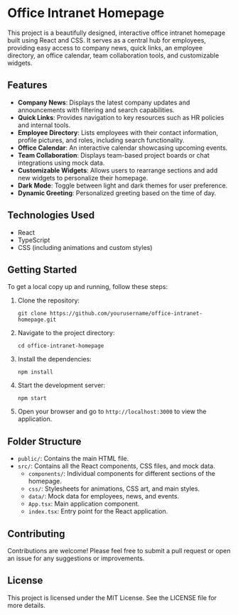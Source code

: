 # Office Intranet Homepage

This project is a beautifully designed, interactive office intranet homepage built using React and CSS. It serves as a central hub for employees, providing easy access to company news, quick links, an employee directory, an office calendar, team collaboration tools, and customizable widgets.

## Features

- **Company News**: Displays the latest company updates and announcements with filtering and search capabilities.
- **Quick Links**: Provides navigation to key resources such as HR policies and internal tools.
- **Employee Directory**: Lists employees with their contact information, profile pictures, and roles, including search functionality.
- **Office Calendar**: An interactive calendar showcasing upcoming events.
- **Team Collaboration**: Displays team-based project boards or chat integrations using mock data.
- **Customizable Widgets**: Allows users to rearrange sections and add new widgets to personalize their homepage.
- **Dark Mode**: Toggle between light and dark themes for user preference.
- **Dynamic Greeting**: Personalized greeting based on the time of day.

## Technologies Used

- React
- TypeScript
- CSS (including animations and custom styles)

## Getting Started

To get a local copy up and running, follow these steps:

1. Clone the repository:
   ```
   git clone https://github.com/yourusername/office-intranet-homepage.git
   ```

2. Navigate to the project directory:
   ```
   cd office-intranet-homepage
   ```

3. Install the dependencies:
   ```
   npm install
   ```

4. Start the development server:
   ```
   npm start
   ```

5. Open your browser and go to `http://localhost:3000` to view the application.

## Folder Structure

- `public/`: Contains the main HTML file.
- `src/`: Contains all the React components, CSS files, and mock data.
  - `components/`: Individual components for different sections of the homepage.
  - `css/`: Stylesheets for animations, CSS art, and main styles.
  - `data/`: Mock data for employees, news, and events.
  - `App.tsx`: Main application component.
  - `index.tsx`: Entry point for the React application.

## Contributing

Contributions are welcome! Please feel free to submit a pull request or open an issue for any suggestions or improvements.

## License

This project is licensed under the MIT License. See the LICENSE file for more details.